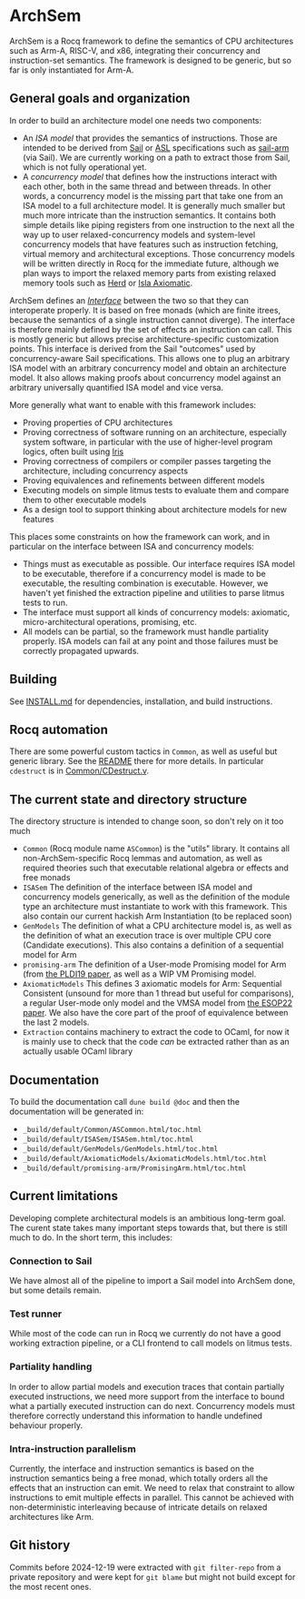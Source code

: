 # ArchSem

ArchSem is a Rocq framework to define the semantics of CPU architectures
such as Arm-A, RISC-V, and x86, integrating their concurrency and instruction-set semantics.
The framework is designed to be generic, but so far is only instantiated for Arm-A.


## General goals and organization

In order to build an architecture model one needs two components:
- An _ISA model_ that provides the semantics of instructions. Those are intended
  to be derived from [Sail](https://github.com/rems-project/sail) or
  [ASL](https://developer.arm.com/Architectures/Architecture%20Specification%20Language)
  specifications such as [sail-arm](https://github.com/rems-project/sail-arm) (via Sail).
  We are currently working on a path to extract those from Sail, which is not
  fully operational yet.
- A _concurrency model_ that defines how the instructions interact with each
  other, both in the same thread and between threads.  In other words, a
  concurrency model is the missing part that take one from an ISA model to a
  full architecture model. It is generally much smaller but much
  more intricate than the instruction semantics. It contains both simple details like piping registers from
  one instruction to the next all the way up to user relaxed-concurrency models and 
  system-level concurrency models that have features such as instruction
  fetching, virtual memory and architectural exceptions. Those concurrency
  models will be written directly in Rocq for the immediate future, although
  we plan ways to import the relaxed memory parts from existing relaxed
  memory tools such as [Herd](https://github.com/herd/herdtools7) or
  [Isla Axiomatic](https://github.com/rems-project/isla).

ArchSem defines an [_Interface_](ISASem/Interface.v) between the two so
that they can interoperate properly. It is based on free monads (which are finite
itrees, because the semantics of a single instruction cannot diverge). The interface is
therefore mainly defined by the set of effects an instruction can call. This is
mostly generic but allows precise architecture-specific customization points.
This interface is derived from the Sail "outcomes" used by concurrency-aware
Sail specifications. This allows one to plug an arbitrary ISA model with an arbitrary
concurrency model and obtain an architecture model. It also allows making
proofs about concurrency model against an arbitrary universally quantified ISA
model and vice versa.

More generally what want to enable with this framework includes:
- Proving properties of CPU architectures
- Proving correctness of software running on an architecture, especially system
  software, in particular with the use of higher-level program logics, often
  built using [Iris](https://iris-project.org/)
- Proving correctness of compilers or compiler passes targeting the
  architecture, including concurrency aspects
- Proving equivalences and refinements between different models
- Executing models on simple litmus tests to evaluate them and compare them to
  other executable models
- As a design tool to support thinking about architecture models for new features

This places some constraints on how the framework can work, and in particular on
the interface between ISA and concurrency models:
- Things must as executable as possible. Our interface requires ISA model to be
  executable, therefore if a concurrency model is made to be executable, the
  resulting combination is executable. However, we haven't yet finished the
  extraction pipeline and utilities to parse litmus tests to run.
- The interface must support all kinds of concurrency models: axiomatic,
  micro-architectural operations, promising, etc.
- All models can be partial, so the framework must handle partiality properly.
  ISA models can fail at any point and those failures must be correctly propagated
  upwards. 

## Building

See [INSTALL.md](INSTALL.md) for dependencies, installation, and build
instructions.

## Rocq automation

There are some powerful custom tactics in `Common`, as well as useful but
generic library. See the [README](Common/README.md) there for more details. In
particular `cdestruct` is in [Common/CDestruct.v](Common/CDestruct.v).

## The current state and directory structure

The directory structure is intended to change soon, so don't rely on it too much

- `Common` (Rocq module name `ASCommon`) is the "utils" library. It contains all
  non-ArchSem-specific Rocq lemmas and automation, as well as required theories
  such that executable relational algebra or effects and free monads
- `ISASem` The definition of the interface between ISA model and concurrency
  models generically, as well as the definition of the module type an
  architecture must instantiate to work with this framework. This also contain
  our current hackish Arm Instantiation (to be replaced soon)
- `GenModels` The definition of what a CPU architecture model is, as well as the
  definition of what an execution trace is over multiple CPU core (Candidate
  executions). This also contains a definition of a sequential model for Arm
- `promising-arm` The definition of a User-mode Promising model for Arm (from
  [the PLDI19 paper](https://sf.snu.ac.kr/publications/promising-arm-riscv.pdf),
  as well as a WIP VM Promising model.
- `AxiomaticModels` This defines 3 axiomatic models for Arm: Sequential
  Consistent (unsound for more than 1 thread but useful for comparisons), a
  regular User-mode only model and the VMSA model from [the ESOP22
  paper](https://www.cl.cam.ac.uk/~pes20/iflat/top-extended.pdf). We also have
  the core part of the proof of equivalence between the last 2 models.
- `Extraction` contains machinery to extract the code to OCaml, for now it is
  mainly use to check that the code _can_ be extracted rather than as an
  actually usable OCaml library

## Documentation

To build the documentation call `dune build @doc` and then the documentation
will be generated in:

- `_build/default/Common/ASCommon.html/toc.html`
- `_build/default/ISASem/ISASem.html/toc.html`
- `_build/default/GenModels/GenModels.html/toc.html`
- `_build/default/AxiomaticModels/AxiomaticModels.html/toc.html`
- `_build/default/promising-arm/PromisingArm.html/toc.html`


## Current limitations

Developing complete architectural models is an ambitious long-term goal.  The curent state takes many important steps towards that, but there is still much to do. In the short term, this includes:

### Connection to Sail

We have almost all of the pipeline to import a Sail model into ArchSem done, but
some details remain.

### Test runner

While most of the code can run in Rocq we currently do not have a good working
extraction pipeline, or a CLI frontend to call models on litmus
tests. 

### Partiality handling

In order to allow partial models and execution traces that contain partially
executed instructions, we need more support from the interface to bound what a
partially executed instruction can do next. Concurrency models must therefore correctly
understand this information to handle undefined behaviour properly.

### Intra-instruction parallelism

Currently, the interface and instruction semantics is based on the instruction
semantics being a free monad, which totally orders all the effects that an
instruction can emit. We need to relax that constraint to allow instructions to
emit multiple effects in parallel. This cannot be achieved with
non-deterministic interleaving because of intricate details on relaxed
architectures like Arm.

## Git history

Commits before 2024-12-19 were extracted with `git filter-repo` from a private
repository and were kept for `git blame` but might not build except for the most
recent ones.
